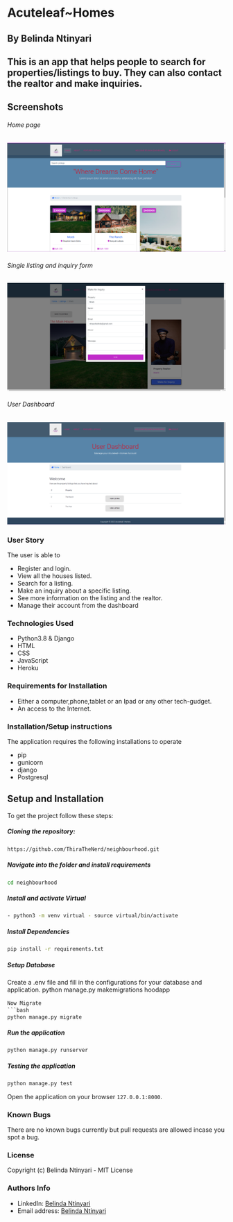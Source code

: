 <h1>Acuteleaf~Homes</h1>

<h2>By Belinda Ntinyari<h2>

<p>This is an app that helps people to search for properties/listings to buy. They can also contact the realtor and make inquiries.</p>

## Screenshots 
###### Home page
<img src="static/img/Screenshot from 2022-06-24 15-30-00.png">

###### Single listing and inquiry form
<img src="static/img/Screenshot from 2022-06-24 15-32-31.png">

###### User Dashboard
<img src="static/img/Screenshot from 2022-06-24 15-32-53.png">


<h3>User Story</h3>
<p>The user is able to</p>

<ul>
    <li>Register and login.</li>
    <li>View all  the houses listed.</li>
    <li>Search for a listing. </li>
    <li>Make an inquiry about a specific listing. </li>
    <li>See more information on the listing and the realtor.</li>
    <li>Manage their account from the dashboard</li>
</ul>

<h3>Technologies Used</h3>
<ul>
    <li>Python3.8 & Django</li>
    <li>HTML</li>
    <li>CSS</li>
    <li>JavaScript</li>
    <li>Heroku</li>
</ul>

<h3>Requirements for Installation</h3>
<ul>
    <li>
    Either a computer,phone,tablet or an Ipad or any other tech-gudget. </li>
    <li>An access to the Internet.</li>
</ul>

<h3>Installation/Setup instructions</h3>
<p>The application requires the following installations to operate</p>
<ul>
    <li>pip</li>
    <li>gunicorn</li>
    <li>django</li>
    <li>Postgresql</li>

</ul>

## Setup and Installation  
To get the project follow these steps:

##### Cloning the repository:  
 ```bash 
https://github.com/ThiraTheNerd/neighbourhood.git
```
##### Navigate into the folder and install requirements  
 ```bash 
cd neighbourhood 
```
##### Install and activate Virtual  
 ```bash 
- python3 -m venv virtual - source virtual/bin/activate  
```
##### Install Dependencies  
 ```bash 
 pip install -r requirements.txt 
``` 
 ##### Setup Database
 Create a .env file and fill in the configurations for your database and application.
 python manage.py makemigrations hoodapp
 ``` 
 Now Migrate  
 ```bash 
 python manage.py migrate 
```
##### Run the application  
 ```bash 
 python manage.py runserver 
``` 
##### Testing the application  
 ```bash 
 python manage.py test 
```
Open the application on your browser `127.0.0.1:8000`.  

<h3>Known Bugs</h3>
<p>There are no known bugs currently but pull requests are allowed incase you spot a bug.</p>

<h3>License</h3>
<p>Copyright (c) Belinda Ntinyari - MIT License</p>

<h3>Authors Info</h3>
<ul>
    <li>LinkedIn: <a href="https://www.linkedin.com/in/belinda-ntinyari-3843a81b5/">Belinda Ntinyari</a>
    <li>Email address: <a href="ntinyaribelinda@gmail.com">Belinda Ntinyari</a>
</ul>
